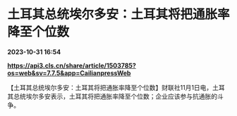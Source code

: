 # 土耳其总统埃尔多安：土耳其将把通胀率降至个位数

**2023-10-31 16:54**

**https://api3.cls.cn/share/article/1503785?os=web&sv=7.7.5&app=CailianpressWeb**

【土耳其总统埃尔多安：土耳其将把通胀率降至个位数】财联社11月1日电，土耳其总统埃尔多安表示，土耳其将把通胀率降至个位数；企业应该参与抗通胀的斗争。